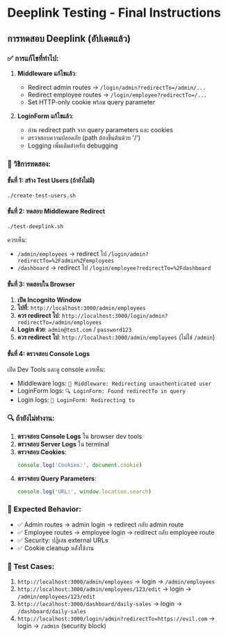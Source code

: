 # Deeplink Testing - Final Instructions

## การทดสอบ Deeplink (อัปเดตแล้ว)

### ✅ การแก้ไขที่ทำไป:

1. **Middleware แก้ไขแล้ว**:
   - Redirect admin routes → `/login/admin?redirectTo=/admin/...`
   - Redirect employee routes → `/login/employee?redirectTo=/...`
   - Set HTTP-only cookie พร้อม query parameter

2. **LoginForm แก้ไขแล้ว**:
   - อ่าน redirect path จาก query parameters และ cookies
   - ตรวจสอบความปลอดภัย (path ต้องขึ้นต้นด้วย '/')
   - Logging เพิ่มเติมสำหรับ debugging

### 🧪 วิธีการทดสอง:

#### ขั้นที่ 1: สร้าง Test Users (ถ้ายังไม่มี)
```bash
./create-test-users.sh
```

#### ขั้นที่ 2: ทดสอบ Middleware Redirect
```bash
./test-deeplink.sh
```
ควรเห็น:
- `/admin/employees` → redirect ไป `/login/admin?redirectTo=%2Fadmin%2Femployees`
- `/dashboard` → redirect ไป `/login/employee?redirectTo=%2Fdashboard`

#### ขั้นที่ 3: ทดสอบใน Browser
1. **เปิด Incognito Window**
2. **ไปที่**: `http://localhost:3000/admin/employees`
3. **ควร redirect ไป**: `http://localhost:3000/login/admin?redirectTo=/admin/employees`
4. **Login ด้วย**: `admin@test.com` / `password123`
5. **ควร redirect ไป**: `http://localhost:3000/admin/employees` (ไม่ใช่ `/admin`)

#### ขั้นที่ 4: ตรวจสอบ Console Logs
เปิด Dev Tools และดู console ควรเห็น:
- Middleware logs: `🔐 Middleware: Redirecting unauthenticated user`
- LoginForm logs: `🔍 LoginForm: Found redirectTo in query`
- Login logs: `🚀 LoginForm: Redirecting to`

### 🔍 ถ้ายังไม่ทำงาน:

1. **ตรวจสอบ Console Logs** ใน browser dev tools
2. **ตรวจสอบ Server Logs** ใน terminal
3. **ตรวจสอบ Cookies**:
   ```javascript
   console.log('Cookies:', document.cookie)
   ```
4. **ตรวจสอบ Query Parameters**:
   ```javascript
   console.log('URL:', window.location.search)
   ```

### 🎯 Expected Behavior:
- ✅ Admin routes → admin login → redirect กลับ admin route
- ✅ Employee routes → employee login → redirect กลับ employee route  
- ✅ Security: ปฏิเสธ external URLs
- ✅ Cookie cleanup หลังใช้งาน

### 📝 Test Cases:
1. `http://localhost:3000/admin/employees` → login → `/admin/employees`
2. `http://localhost:3000/admin/employees/123/edit` → login → `/admin/employees/123/edit`
3. `http://localhost:3000/dashboard/daily-sales` → login → `/dashboard/daily-sales`
4. `http://localhost:3000/login/admin?redirectTo=https://evil.com` → login → `/admin` (security block)